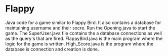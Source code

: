 # Flappy
Java code for a game similar to Flappy Bird. It also contains a database for maintaining username and their socre.
Run the Opening.java to start the game.
The SuperUser.java file contains the a database connections as well as the query's that are fired.
FlappyBird.java is the main program where the logic for the game is written.
High_Score.java is the program where the database is connection and creation is done.
